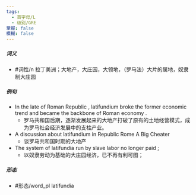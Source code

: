 ```yaml
---
tags:
  - 首字母/L
  - 级别/GRE
掌握: false
模糊: false
---
```

##### 词义
- #词性/n  拉丁美洲；大地产，大庄园，大领地，（罗马法）大片的属地，奴隶制大庄园
##### 例句
- In the late of Roman Republic , latifundium broke the former economic trend and became the backbone of Roman economy .
	- 罗马共和国后期，逐渐发展起来的大地产打破了原有的土地经营模式，成为罗马社会经济发展中的支柱产业。
- A discussion about latifundium in Republic Rome A Big Cheater
	- 谈罗马共和国时期的大地产
- The system of latifundia run by slave labor no longer paid ;
	- 以奴隶劳动为基础的大庄园经济，已不再有利可图；
##### 形态
- #形态/word_pl latifundia
